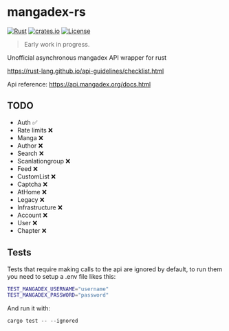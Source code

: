 # mangadex-rs
[![Rust](https://github.com/edg-l/mangadex-rs/actions/workflows/rust.yml/badge.svg)](https://github.com/edg-l/mangadex-rs/actions/workflows/rust.yml)
[![crates.io](http://meritbadge.herokuapp.com/mangadex)](https://crates.io/crates/mangadex)
[![License](https://img.shields.io/github/license/edg-l/mangadex-rs)](https://github.com/edg-l/mangadex-rs/blob/master/LICENSE)

> Early work in progress.

Unofficial asynchronous mangadex API wrapper for rust

https://rust-lang.github.io/api-guidelines/checklist.html

Api reference: https://api.mangadex.org/docs.html

## TODO
- Auth ✅
- Rate limits ❌
- Manga ❌
- Author ❌
- Search ❌
- Scanlationgroup ❌
- Feed ❌
- CustomList ❌
- Captcha ❌
- AtHome ❌
- Legacy ❌
- Infrastructure ❌
- Account ❌
- User ❌
- Chapter ❌

## Tests
Tests that require making calls to the api are ignored by default, to run them you need to setup a .env file likes this:

```bash
TEST_MANGADEX_USERNAME="username"
TEST_MANGADEX_PASSWORD="password"
```

And run it with:

`cargo test -- --ignored`
